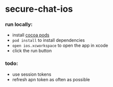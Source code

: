 # secure-chat-ios

### run locally:
* install [cocoa pods](https://cocoapods.org/)
* `pod install` to install dependencies
* `open ios.xcworkspace` to open the app in xcode
* click the run button

### todo:
* use session tokens
* refresh apn token as often as possible
